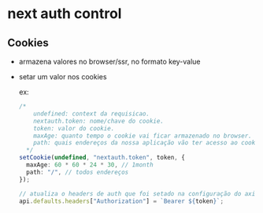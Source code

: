 # next auth control

## Cookies

- armazena valores no browser/ssr, no formato key-value

- setar um valor nos cookies

  ex:

  ```ts
  /*
      undefined: context da requisicao.
      nextauth.token: nome/chave do cookie.
      token: valor do cookie.
      maxAge: quanto tempo o cookie vai ficar armazenado no browser.
      path: quais endereços da nossa aplicação vão ter acesso ao cookie.
    */
  setCookie(undefined, "nextauth.token", token, {
    maxAge: 60 * 60 * 24 * 30, // 1month
    path: "/", // todos endereços
  });

  // atualiza o headers de auth que foi setado na configuração do axios
  api.defaults.headers["Authorization"] = `Bearer ${token}`;
  ```
